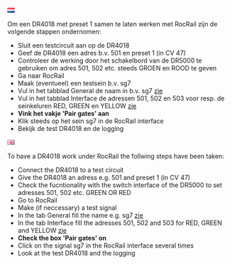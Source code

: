 ![Nederlandse vlag](../../images/nl.gif)

Om een DR4018 met preset 1 samen te laten werken met RocRail zijn de volgende stappen ondernomen:

* Sluit een testcircuit aan op de DR4018
* Geef de DR4018 een adres b.v. 501 en preset 1 (in CV 47)
* Controleer de werking door het schakelbord van de DR5000 te gebruiken om adres 501, 502 etc. steeds GROEN en ROOD te geven
* Ga naar RocRail
* Maak (eventueel) een testsein b.v. sg7
* Vul in het tabblad General de naam in b.v. sg7 [zie](./images/TabGeneralSG7Preset1.JPG)
* Vul in het tabblad Interface de adressen 501, 502 en 503 voor resp. de seinkeluren RED, GREEN en YELLOW [zie](./images/TabInterfaceSG7Preset1.JPG)
* **Vink het vakje 'Pair gates' aan**
* Klik steeds op het sein sg7 in de RocRail interface
* Bekijk de test DR4018 en de logging

![English flag](../../images/gb.gif)

To have a DR4018 work under RocRail the follwing steps have been taken:

* Connect the DR4018 to a test circuit
* Give the DR4018 an adress e.g. 501 and preset 1 (in CV 47)
* Check the fucntionality with the switch interface of the DR5000 to set adresses 501, 502 etc. GREEN OR RED
* Go to RocRail
* Make (if neccessary) a test signal
* In the tab General fill the name e.g. sg7 [zie](./images/TabGeneralSG7Preset1.JPG)
* In the tab Interface fill the adresses 501, 502 and 503 for RED, GREEN and YELLOW [zie](./images/TabInterfaceSG7Preset1.JPG)
* **Check the box 'Pair gates' on**
* Click on the signal sg7 in the RocRail interface several times
* Look at the test DR4018 and the logging
